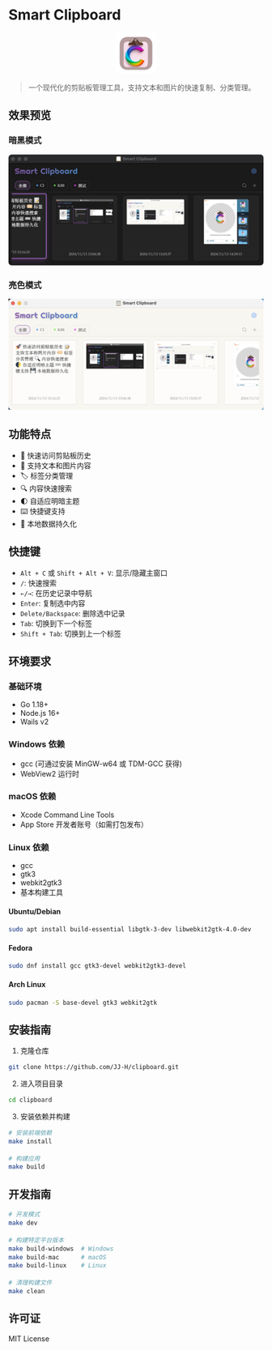 # Smart Clipboard

<div align="center">
  <img src="doc/images/logo.png" width=80 height=80 alt="Smart Clipboard Logo" width="200">
</div>

> 一个现代化的剪贴板管理工具，支持文本和图片的快速复制、分类管理。

## 效果预览

### 暗黑模式

![Smart Clipboard](doc/images/preview_black.png)

### 亮色模式

![Smart Clipboard](doc/images/preview_light.png)

## 功能特点

- 🚀 快速访问剪贴板历史
- 📝 支持文本和图片内容
- 🏷️ 标签分类管理
- 🔍 内容快速搜索
- 🌓 自适应明暗主题
- ⌨️ 快捷键支持
- 💾 本地数据持久化

## 快捷键

- `Alt + C` 或 `Shift + Alt + V`: 显示/隐藏主窗口
- `/`: 快速搜索
- `←/→`: 在历史记录中导航
- `Enter`: 复制选中内容
- `Delete/Backspace`: 删除选中记录
- `Tab`: 切换到下一个标签
- `Shift + Tab`: 切换到上一个标签

## 环境要求

### 基础环境
- Go 1.18+
- Node.js 16+
- Wails v2

### Windows 依赖
- gcc (可通过安装 MinGW-w64 或 TDM-GCC 获得)
- WebView2 运行时

### macOS 依赖
- Xcode Command Line Tools
- App Store 开发者账号（如需打包发布）

### Linux 依赖
- gcc
- gtk3
- webkit2gtk3
- 基本构建工具

#### Ubuntu/Debian
```bash
sudo apt install build-essential libgtk-3-dev libwebkit2gtk-4.0-dev
```

#### Fedora
```bash
sudo dnf install gcc gtk3-devel webkit2gtk3-devel
```

#### Arch Linux
```bash
sudo pacman -S base-devel gtk3 webkit2gtk
```

## 安装指南

1. 克隆仓库
```bash
git clone https://github.com/JJ-H/clipboard.git
```

2. 进入项目目录
```bash
cd clipboard
```

3. 安装依赖并构建
```bash
# 安装前端依赖
make install

# 构建应用
make build
```

## 开发指南

```bash
# 开发模式
make dev

# 构建特定平台版本
make build-windows  # Windows
make build-mac      # macOS
make build-linux    # Linux

# 清理构建文件
make clean
```

## 许可证

MIT License

